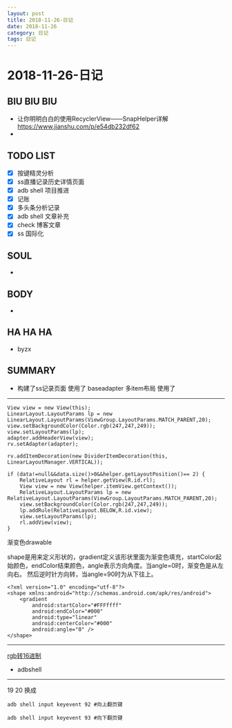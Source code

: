 ```yaml
---
layout: post
title: 2018-11-26-日记
date: 2018-11-26
category: 日记
tags: 日记
---
```

# 2018-11-26-日记
## BIU BIU BIU
- 让你明明白白的使用RecyclerView——SnapHelper详解 https://www.jianshu.com/p/e54db232df62
- 
 
## TODO LIST
- [x] 按键精灵分析
- [x] ss直播记录历史详情页面
- [x] adb shell 项目推进
- [x] 记账
- [x] 多头条分析记录
- [x] adb shell 文章补充
- [x] check 博客文章
- [x] ss 国际化

## SOUL
- 
 
## BODY
- 
 
## HA HA HA
- byzx
 
## SUMMARY
- 构建了ss记录页面 使用了 baseadapter 多item布局 使用了

---

	View view = new View(this);
    LinearLayout.LayoutParams lp = new LinearLayout.LayoutParams(ViewGroup.LayoutParams.MATCH_PARENT,20);
    view.setBackgroundColor(Color.rgb(247,247,249));
    view.setLayoutParams(lp);
    adapter.addHeaderView(view);
    rv.setAdapter(adapter);

    rv.addItemDecoration(new DividerItemDecoration(this, LinearLayoutManager.VERTICAL));

    if (data!=null&&data.size()>0&&helper.getLayoutPosition()== 2) {
        RelativeLayout rl = helper.getView(R.id.rl);
        View view = new View(helper.itemView.getContext());
        RelativeLayout.LayoutParams lp = new RelativeLayout.LayoutParams(ViewGroup.LayoutParams.MATCH_PARENT,20);
        view.setBackgroundColor(Color.rgb(247,247,249));
        lp.addRule(RelativeLayout.BELOW,R.id.view);
        view.setLayoutParams(lp);
        rl.addView(view);
    }

渐变色drawable  

shape是用来定义形状的，gradient定义该形状里面为渐变色填充，startColor起始颜色，endColor结束颜色，angle表示方向角度。当angle=0时，渐变色是从左向右。 然后逆时针方向转，当angle=90时为从下往上。  

	<?xml version="1.0" encoding="utf-8"?>
	<shape xmlns:android="http://schemas.android.com/apk/res/android">
	    <gradient
	        android:startColor="#FFFffff"
	        android:endColor="#000"
	        android:type="linear"
	        android:centerColor="#000"
	        android:angle="0" />
	</shape>
---

[rgb转16进制](https://www.sioe.cn/yingyong/yanse-rgb-16/)  

- adbshell

---

19 20 换成

	adb shell input keyevent 92 #向上翻页键
	
    adb shell input keyevent 93 #向下翻页键
